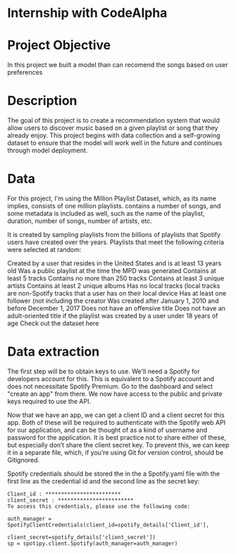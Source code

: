 # Internship with CodeAlpha


# Project Objective

In this project we built a model than can recomend the songs based on user preferences

# Description
The goal of this project is to create a recommendation system that would allow users to discover music based on a given playlist or song that they already enjoy. This project begins with data collection and a self-growing dataset to ensure that the model will work well in the future and continues through model deployment.

# Data
For this project, I'm using the Million Playlist Dataset, which, as its name implies, consists of one million playlists. contains a number of songs, and some metadata is included as well, such as the name of the playlist, duration, number of songs, number of artists, etc.

It is created by sampling playlists from the billions of playlists that Spotify users have created over the years. Playlists that meet the following criteria were selected at random:

Created by a user that resides in the United States and is at least 13 years old
Was a public playlist at the time the MPD was generated
Contains at least 5 tracks
Contains no more than 250 tracks
Contains at least 3 unique artists
Contains at least 2 unique albums
Has no local tracks (local tracks are non-Spotify tracks that a user has on their local device
Has at least one follower (not including the creator
Was created after January 1, 2010 and before December 1, 2017
Does not have an offensive title
Does not have an adult-oriented title if the playlist was created by a user under 18 years of age
Check out the dataset here

# Data extraction
The first step will be to obtain keys to use. We'll need a Spotify for developers account for this. This is equivalent to a Spotify account and does not necessitate Spotify Premium. Go to the dashboard and select "create an app" from there. We now have access to the public and private keys required to use the API.

Now that we have an app, we can get a client ID and a client secret for this app. Both of these will be required to authenticate with the Spotify web API for our application, and can be thought of as a kind of username and password for the application. It is best practice not to share either of these, but especially don’t share the client secret key. To prevent this, we can keep it in a separate file, which, if you’re using Git for version control, should be Gitignored.

Spotify credentials should be stored the in the a Spotify.yaml file with the first line as the credential id and the second line as the secret key:
```
Client_id : ************************
client_secret : ************************
To access this credentials, please use the following code:
```
```
auth_manager = SpotifyClientCredentials(client_id=spotify_details['Client_id'],
                                        client_secret=spotify_details['client_secret'])
sp = spotipy.client.Spotify(auth_manager=auth_manager)
```
